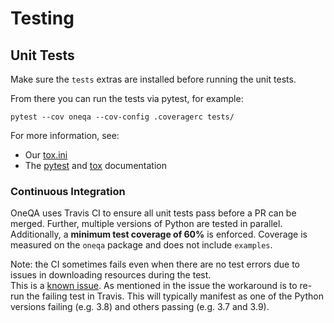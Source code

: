 # Testing

## Unit Tests

Make sure the `tests` extras are installed before running the unit tests.

From there you can run the tests via pytest, for example:
```shell
pytest --cov oneqa --cov-config .coveragerc tests/
```

For more information, see:
- Our [tox.ini](https://github.ibm.com/ai-foundation/OneQA/blob/master/tox.ini)
- The [pytest](https://docs.pytest.org) and [tox](https://tox.wiki/en/latest/) documentation

### Continuous Integration

OneQA uses Travis CI to ensure all unit tests pass before a PR can be merged.
Further, multiple versions of Python are tested in parallel.
Additionally, a **minimum test coverage of 60%** is enforced. 
Coverage is measured on the `oneqa` package and does not include `examples`.

Note: the CI sometimes fails even when there are no test errors due to issues in downloading resources during the test.  
This is a [known issue](https://zenhub.ibm.com/workspaces/oneqa-61eed731a578f53e48934109/issues/ai-foundation/oneqa/82).
As mentioned in the issue the workaround is to re-run the failing test in Travis.
This will typically manifest as one of the Python versions failing (e.g. 3.8) and others
passing (e.g. 3.7 and 3.9).